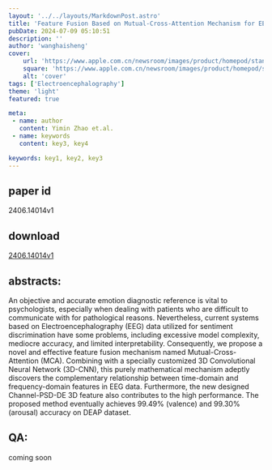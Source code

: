```yaml
---
layout: '../../layouts/MarkdownPost.astro'
title: 'Feature Fusion Based on Mutual-Cross-Attention Mechanism for EEG Emotion Recognition'
pubDate: 2024-07-09 05:10:51
description: ''
author: 'wanghaisheng'
cover:
    url: 'https://www.apple.com.cn/newsroom/images/product/homepod/standard/Apple-HomePod-hero-230118_big.jpg.large_2x.jpg'
    square: 'https://www.apple.com.cn/newsroom/images/product/homepod/standard/Apple-HomePod-hero-230118_big.jpg.large_2x.jpg'
    alt: 'cover'
tags: ['Electroencephalography'] 
theme: 'light'
featured: true

meta:
 - name: author
   content: Yimin Zhao et.al.
 - name: keywords
   content: key3, key4

keywords: key1, key2, key3
---
```


## paper id
2406.14014v1
## download
[2406.14014v1](http://arxiv.org/abs/2406.14014v1)
## abstracts:
An objective and accurate emotion diagnostic reference is vital to psychologists, especially when dealing with patients who are difficult to communicate with for pathological reasons. Nevertheless, current systems based on Electroencephalography (EEG) data utilized for sentiment discrimination have some problems, including excessive model complexity, mediocre accuracy, and limited interpretability. Consequently, we propose a novel and effective feature fusion mechanism named Mutual-Cross-Attention (MCA). Combining with a specially customized 3D Convolutional Neural Network (3D-CNN), this purely mathematical mechanism adeptly discovers the complementary relationship between time-domain and frequency-domain features in EEG data. Furthermore, the new designed Channel-PSD-DE 3D feature also contributes to the high performance. The proposed method eventually achieves 99.49% (valence) and 99.30% (arousal) accuracy on DEAP dataset.
## QA:
coming soon
